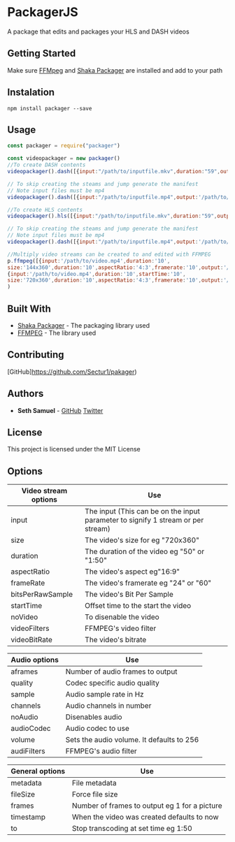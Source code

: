# PackagerJS

A package that edits and packages your HLS and DASH videos 

## Getting Started

Make sure [FFMpeg](https://ffmpeg.org/download.html) and [Shaka Packager](https://google.github.io/shaka-packager/html/documentation.html#getting-shaka-packager) are installed and add to your path

## Instalation
```
npm install packager --save
```

## Usage
```js
const packager = require("packager")

const videopackager = new packager()
//To create DASH contents
videopackager().dash([{input:"/path/to/inputfile.mkv",duration:"59",output:'/path/to/outputfile.mp4'}],'/path/to/outputDASHManifest.mpd')

// To skip creating the steams and jump generate the manifest
// Note input files must be mp4
videopackager().dash([{input:"/path/to/inputfile.mp4",output:'/path/to/outputfile.mp4'}],'/path/to/outputDASHManifest.mpd',false)

//To create HLS contents
videopackager().hls([{input:"/path/to/inputfile.mkv",duration:"59",output:'/path/to/outputfile.mp4'}],'/path/to/outputHLSManifest.m3u8')

// To skip creating the steams and jump generate the manifest
// Note input files must be mp4
videopackager().dash([{input:"/path/to/inputfile.mp4",output:'/path/to/outputfile.mp4'}],'/path/to/outputHLSManifest.m3u8',false)

//Multiply video streams can be created to and edited with FFMPEG 
p.ffmpeg([{input:'/path/to/video.mp4',duration:'10',
size:'144x360',duration:'10',aspectRatio:'4:3',framerate:'10',output:'/path/to/outvideo.mp4'},
{input:'/path/to/video.mp4',duration:'10',startTime:'10',
size:'720x360',duration:'10',aspectRatio:'4:3',framerate:'10',output:'/path/to/video.mp4'}]
)


```
## Built With

* [Shaka Packager](https://google.github.io/shaka-packager) - The packaging library used
* [FFMPEG](https://ffmpeg.org/download.html) - The library used

## Contributing

[GitHub]https://github.com/Sectur1/pakager)

## Authors

* **Seth Samuel** - [GitHub](https://github.com/Sectur1) [Twitter](https://twitter.com/SethSamuel12)


## License

This project is licensed under the MIT License 

## Options
| Video stream options     | Use                                                                              |
| -----------------------  | -------------------------------------------------------------------------------- |
| input                    | The input (This can be on the input parameter to signify 1 stream or per stream) |
| size                     | The video's size for eg "720x360"                                                |
| duration                 | The duration of the video eg "50" or "1:50"                                      |
| aspectRatio              | The video's aspect eg"16:9"                                                      |
| frameRate                | The video's framerate eg "24" or "60"                                            |
| bitsPerRawSample         | The video's Bit Per Sample                                                       |
| startTime                | Offset time to the start the video                                               |
| noVideo                  | To disenable the video                                                           |
| videoFilters             | FFMPEG's video filter                                                            |
| videoBitRate             | The video's bitrate                                                              |

| Audio options              | Use                                                                            |
| ------------------------   | ------------------------------------------------------------------------------ |
| aframes                    | Number of audio frames to output                                               |
| quality                    | Codec specific audio quality                                                   |
| sample                     | Audio sample rate in Hz                                                        |
| channels                   | Audio channels in number                                                       |
| noAudio                    | Disenables audio                                                               |
| audioCodec                 | Audio codec to use                                                             |
| volume                     | Sets the audio volume. It defaults to 256                                      |
| audiFilters                | FFMPEG's audio filter                                                          |

| General options            | Use                                                                            |
| -------------------------- | ------------------------------------------------------------------------------ |
| metadata                   | File metadata                                                                  |
| fileSize                   | Force file size                                                                |
| frames                     | Number of frames to output eg 1 for a picture                                  |
| timestamp                  | When the video was created defaults to now                                     |
| to                         | Stop transcoding at set time eg 1:50                                           |

